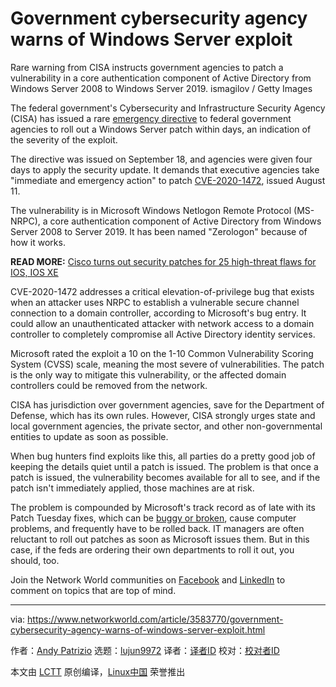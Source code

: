 [#]: collector: (lujun9972)
[#]: translator: ( )
[#]: reviewer: ( )
[#]: publisher: ( )
[#]: url: ( )
[#]: subject: (Government cybersecurity agency warns of Windows Server exploit)
[#]: via: (https://www.networkworld.com/article/3583770/government-cybersecurity-agency-warns-of-windows-server-exploit.html)
[#]: author: (Andy Patrizio https://www.networkworld.com/author/Andy-Patrizio/)

Government cybersecurity agency warns of Windows Server exploit
======
Rare warning from CISA instructs government agencies to patch a vulnerability in a core authentication component of Active Directory from Windows Server 2008 to Windows Server 2019.
ismagilov / Getty Images

The federal government's Cybersecurity and Infrastructure Security Agency (CISA) has issued a rare [emergency directive][1] to federal government agencies to roll out a Windows Server patch within days, an indication of the severity of the exploit.

The directive was issued on September 18, and agencies were given four days to apply the security update. It demands that executive agencies take "immediate and emergency action" to patch [CVE-2020-1472][2], issued August 11.

The vulnerability is in Microsoft Windows Netlogon Remote Protocol (MS-NRPC), a core authentication component of Active Directory from Windows Server 2008 to Server 2019. It has been named "Zerologon" because of how it works.

**READ MORE:** [Cisco turns out security patches for 25 high-threat flaws for IOS, IOS XE][3]

CVE-2020-1472 addresses a critical elevation-of-privilege bug that exists when an attacker uses NRPC to establish a vulnerable secure channel connection to a domain controller, according to Microsoft's bug entry. It could allow an unauthenticated attacker with network access to a domain controller to completely compromise all Active Directory identity services.

Microsoft rated the exploit a 10 on the 1-10 Common Vulnerability Scoring System (CVSS) scale, meaning the most severe of vulnerabilities. The patch is the only way to mitigate this vulnerability, or the affected domain controllers could be removed from the network.

CISA has jurisdiction over government agencies, save for the Department of Defense, which has its own rules. However, CISA strongly urges state and local government agencies, the private sector, and other non-governmental entities to update as soon as possible.

When bug hunters find exploits like this, all parties do a pretty good job of keeping the details quiet until a patch is issued. The problem is that once a patch is issued, the vulnerability becomes available for all to see, and if the patch isn't immediately applied, those machines are at risk.

The problem is compounded by Microsoft's track record as of late with its Patch Tuesday fixes, which can be [buggy or broken][4], cause computer problems, and frequently have to be rolled back. IT managers are often reluctant to roll out patches as soon as Microsoft issues them. But in this case, if the feds are ordering their own departments to roll it out, you should, too.

Join the Network World communities on [Facebook][5] and [LinkedIn][6] to comment on topics that are top of mind.

--------------------------------------------------------------------------------

via: https://www.networkworld.com/article/3583770/government-cybersecurity-agency-warns-of-windows-server-exploit.html

作者：[Andy Patrizio][a]
选题：[lujun9972][b]
译者：[译者ID](https://github.com/译者ID)
校对：[校对者ID](https://github.com/校对者ID)

本文由 [LCTT](https://github.com/LCTT/TranslateProject) 原创编译，[Linux中国](https://linux.cn/) 荣誉推出

[a]: https://www.networkworld.com/author/Andy-Patrizio/
[b]: https://github.com/lujun9972
[1]: https://cyber.dhs.gov/ed/20-04/
[2]: https://portal.msrc.microsoft.com/en-US/security-guidance/advisory/CVE-2020-1472
[3]: https://www.networkworld.com/article/3583654/cisco-turns-out-security-patches-25-high-threat-flaws-for-ios-ios-xe.html
[4]: https://www.computerworld.com/article/3564378/most-bugs-in-microsofts-june-patches-have-been-fixed-go-ahead-and-patch.html
[5]: https://www.facebook.com/NetworkWorld/
[6]: https://www.linkedin.com/company/network-world
